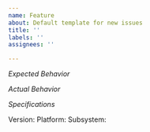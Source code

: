 ```yaml
---
name: Feature
about: Default template for new issues
title: ''
labels: ''
assignees: ''

---
```


*Expected Behavior*

*Actual Behavior*

*Specifications*

Version: 
Platform: 
Subsystem:
